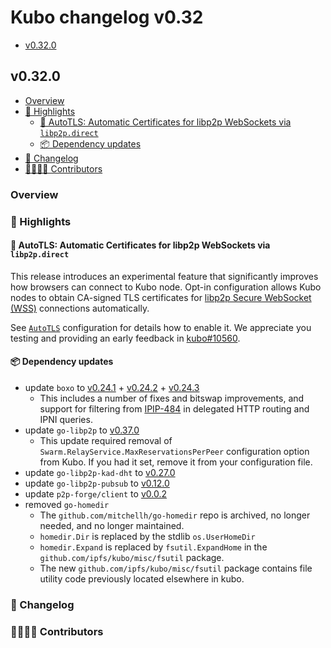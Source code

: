 # Kubo changelog v0.32

- [v0.32.0](#v0310)

## v0.32.0

- [Overview](#overview)
- [🔦 Highlights](#-highlights)
  - [🎯 AutoTLS: Automatic Certificates for libp2p WebSockets via `libp2p.direct`](#-autotls-automatic-certificates-for-libp2p-websockets-via-libp2pdirect)
  - [📦️ Dependency updates](#-dependency-updates)
- [📝 Changelog](#-changelog)
- [👨‍👩‍👧‍👦 Contributors](#-contributors)

### Overview

### 🔦 Highlights

#### 🎯 AutoTLS: Automatic Certificates for libp2p WebSockets via `libp2p.direct`

This release introduces an experimental feature that significantly improves how browsers can connect to Kubo node.
Opt-in configuration allows Kubo nodes to obtain CA-signed TLS certificates for [libp2p Secure WebSocket (WSS)](https://github.com/libp2p/specs/blob/master/websockets/README.md) connections automatically.

See [`AutoTLS`](https://github.com/ipfs/kubo/blob/master/docs/config.md#autotls) configuration for details how to enable it. We appreciate you testing and providing an early feedback in [kubo#10560](https://github.com/ipfs/kubo/issues/10560).

#### 📦️ Dependency updates

- update `boxo` to [v0.24.1](https://github.com/ipfs/boxo/releases/tag/v0.24.1) + [v0.24.2](https://github.com/ipfs/boxo/releases/tag/v0.24.2) + [v0.24.3](https://github.com/ipfs/boxo/releases/tag/v0.24.3) 
  - This includes a number of fixes and bitswap improvements, and support for filtering from [IPIP-484](https://specs.ipfs.tech/ipips/ipip-0484/) in delegated HTTP routing and IPNI queries.
- update `go-libp2p` to [v0.37.0](https://github.com/libp2p/go-libp2p/releases/tag/v0.37.0)
  - This update required removal of `Swarm.RelayService.MaxReservationsPerPeer` configuration option from Kubo. If you had it set, remove it from your configuration file.
- update `go-libp2p-kad-dht` to [v0.27.0](https://github.com/libp2p/go-libp2p-kad-dht/releases/tag/v0.27.0)
- update `go-libp2p-pubsub` to [v0.12.0](https://github.com/libp2p/go-libp2p-pubsub/releases/tag/v0.12.0)
- update `p2p-forge/client` to [v0.0.2](https://github.com/ipshipyard/p2p-forge/releases/tag/v0.0.2)
- removed `go-homedir`
  -  The `github.com/mitchellh/go-homedir` repo is archived, no longer needed, and no longer maintained.
  - `homedir.Dir` is replaced by the stdlib `os.UserHomeDir`
  - `homedir.Expand` is replaced by `fsutil.ExpandHome` in the `github.com/ipfs/kubo/misc/fsutil` package.
  - The new `github.com/ipfs/kubo/misc/fsutil` package contains file utility code previously located elsewhere in kubo.

### 📝 Changelog

### 👨‍👩‍👧‍👦 Contributors
